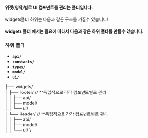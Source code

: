 #### 위젯(영역)별로 UI 컴포넌트를 관리는 폴더입니다.

widgets폴더 하위는 다음과 같은 구조를 가질수 있습니다!

#### widgets 폴더 에서는 필요에 따라서 다음과 같은 하위 폴더를 만들수 있습니다.

### 하위 폴더

- **`api/`**
- **`constants/`**
- **`types/`**
- **`model/`**
- **`ui/`**

├── widgets/ \
│ ├── Footer/ // **독립적으로 각각 컴포넌트별로 관리\
│ │ ├── api/ \
│ │ ├── model/ \
│ │ └── ui/ \
│ └── Header/ // **독립적으로 각각 컴포넌트별로 관리\
│ │ ├── api/ \
│ │ ├── model/ \
│ │ └── ui/ \
